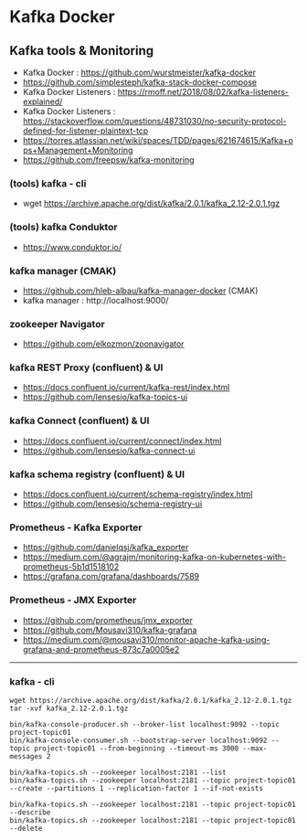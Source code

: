 # Kafka Docker

## Kafka tools & Monitoring
- Kafka Docker : https://github.com/wurstmeister/kafka-docker
- https://github.com/simplesteph/kafka-stack-docker-compose
- Kafka Docker Listeners : https://rmoff.net/2018/08/02/kafka-listeners-explained/
- Kafka Docker Listeners : https://stackoverflow.com/questions/48731030/no-security-protocol-defined-for-listener-plaintext-tcp
- https://torres.atlassian.net/wiki/spaces/TDD/pages/621674615/Kafka+ops+Management+Monitoring
- https://github.com/freepsw/kafka-monitoring


### (tools) kafka - cli
- wget https://archive.apache.org/dist/kafka/2.0.1/kafka_2.12-2.0.1.tgz

### (tools) kafka Conduktor
- https://www.conduktor.io/

### kafka manager (CMAK)
- https://github.com/hleb-albau/kafka-manager-docker (CMAK)
- kafka manager : http://localhost:9000/

### zookeeper Navigator
- https://github.com/elkozmon/zoonavigator

### kafka REST Proxy (confluent) & UI
- https://docs.confluent.io/current/kafka-rest/index.html
- https://github.com/lensesio/kafka-topics-ui

### kafka Connect (confluent) & UI
- https://docs.confluent.io/current/connect/index.html
- https://github.com/lensesio/kafka-connect-ui

### kafka schema registry (confluent) & UI
- https://docs.confluent.io/current/schema-registry/index.html
- https://github.com/lensesio/schema-registry-ui

### Prometheus - Kafka Exporter
- https://github.com/danielqsj/kafka_exporter
- https://medium.com/@agrajm/monitoring-kafka-on-kubernetes-with-prometheus-5b1d1518102
- https://grafana.com/grafana/dashboards/7589

### Prometheus - JMX Exporter
- https://github.com/prometheus/jmx_exporter
- https://github.com/Mousavi310/kafka-grafana
- https://medium.com/@mousavi310/monitor-apache-kafka-using-grafana-and-prometheus-873c7a0005e2


---

### kafka - cli

```
wget https://archive.apache.org/dist/kafka/2.0.1/kafka_2.12-2.0.1.tgz
tar -xvf kafka_2.12-2.0.1.tgz

bin/kafka-console-producer.sh --broker-list localhost:9092 --topic project-topic01
bin/kafka-console-consumer.sh --bootstrap-server localhost:9092 --topic project-topic01 --from-beginning --timeout-ms 3000 --max-messages 2

bin/kafka-topics.sh --zookeeper localhost:2181 --list
bin/kafka-topics.sh --zookeeper localhost:2181 --topic project-topic01 --create --partitions 1 --replication-factor 1 --if-not-exists

bin/kafka-topics.sh --zookeeper localhost:2181 --topic project-topic01 --describe
bin/kafka-topics.sh --zookeeper localhost:2181 --topic project-topic01 --delete
```